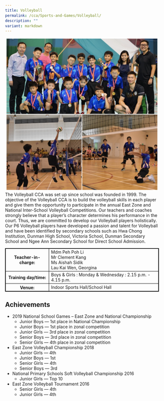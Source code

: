 ```yaml
---
title: Volleyball
permalink: /cca/Sports-and-Games/Volleyball/
description: ""
variant: markdown
---
```

<style>
table {
  border-collapse: collapse;
  border: 1px solid black;
} 

th,td {
  border: 1px solid black;
}
table.c {
  table-layout: auto;
  width: 100%;  
}
</style>


	
![](/images/volleyball.png)
The Volleyball CCA was set up since school was founded in 1999. The objective of the Volleyball CCA is to build the volleyball skills in each player and give them the opportunity to participate in the annual East Zone and National Inter-School Volleyball Competitions. Our teachers and coaches strongly believe that a player’s character determines his performance in the court. Thus, we are committed to develop our Volleyball players holistically. Our P6 Volleyball players have developed a passion and talent for Volleyball and have been identified by secondary schools such as Hwa Chong Institution, Dunman High School, Victoria School, Dunman Secondary School and Ngee Ann Secondary School for Direct School Admission.

	
<table class="c">
  <tbody><tr>
    <th>Teacher-in-charge:</th>
    <td>Mdm Peh Poh Li<br>Mr Clement Kang<br> Ms Aishah Sidik <br> Lau Kai Wen, Georgina
		

  </td></tr>
  <tr>
    <th>Training day/time:</th>
    <td>Boys &amp; Girls : Monday &amp; Wednesday : 2.15 p.m. - 4.15 p.m.</td>
  </tr>

  <tr>
    <th>Venue: </th>
    <td>Indoor Sports Hall/School Hall</td>
  </tr>

</tbody></table>


Achievements
------------

*   2019 National School Games – East Zone and National Championship
    *   Junior Boys — 1st place in National Championship
    *   Junior Boys — 1st place in zonal competition
    *   Junior Girls — 3rd place in zonal competition
    *   Senior Boys — 3rd place in zonal competition
    *   Senior Girls — 4th place in zonal competition
*   East Zone Volleyball Championship 2018
    *   Junior Girls — 4th
    *   Junior Boys — 1st
    *   Senior Girls — 4th
    *   Senior Boys — 3rd
*   National Primary Schools Soft Volleyball Championship 2016
    *   Junior Girls — Top 10
*   East Zone Volleyball Tournament 2016
    *   Senior Girls — 4th
    *   Junior Girls — 4th